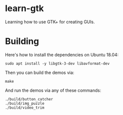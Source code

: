 # learn-gtk

Learning how to use GTK+ for creating GUIs.

# Building

Here's how to install the dependencies on Ubuntu 18.04:

```shell
sudo apt install -y libgtk-3-dev libavformat-dev
```

Then you can build the demos via:

```shell
make
```

And run the demos via any of these commands:

```shell
./build/button_catcher
./build/img_puzzle
./build/video_trim
```
